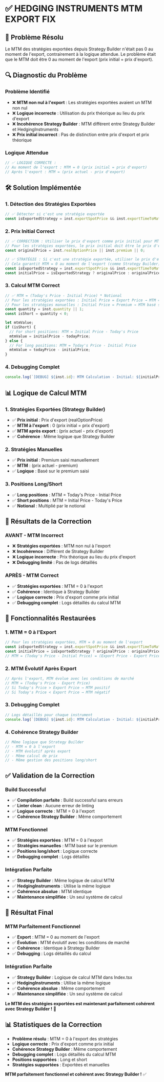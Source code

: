 # ✅ HEDGING INSTRUMENTS MTM EXPORT FIX

## 🎯 **Problème Résolu**
Le MTM des stratégies exportées depuis Strategy Builder n'était pas 0 au moment de l'export, contrairement à la logique attendue. Le problème était que le MTM doit être 0 au moment de l'export (prix initial = prix d'export).

## 🔍 **Diagnostic du Problème**

### **Problème Identifié**
- ❌ **MTM non nul à l'export** : Les stratégies exportées avaient un MTM non nul
- ❌ **Logique incorrecte** : Utilisation du prix théorique au lieu du prix d'export
- ❌ **Incohérence Strategy Builder** : MTM différent entre Strategy Builder et HedgingInstruments
- ❌ **Prix initial incorrect** : Pas de distinction entre prix d'export et prix théorique

### **Logique Attendue**
```typescript
// ✅ LOGIQUE CORRECTE :
// Au moment de l'export : MTM = 0 (prix initial = prix d'export)
// Après l'export : MTM = (prix actuel - prix d'export)
```

## 🛠️ **Solution Implémentée**

### **1. Détection des Stratégies Exportées**
```typescript
// ✅ Détecter si c'est une stratégie exportée
const isExportedStrategy = inst.exportSpotPrice && inst.exportTimeToMaturity;
```

### **2. Prix Initial Correct**
```typescript
// ✅ CORRECTION : Utiliser le prix d'export comme prix initial pour MTM = 0 à l'export
// Pour les stratégies exportées, le prix initial doit être le prix d'export
const originalPrice = inst.realOptionPrice || inst.premium || 0;

// ✅ STRATÉGIE : Si c'est une stratégie exportée, utiliser le prix d'export comme prix initial
// Cela garantit MTM = 0 au moment de l'export (comme Strategy Builder)
const isExportedStrategy = inst.exportSpotPrice && inst.exportTimeToMaturity;
const initialPrice = isExportedStrategy ? originalPrice : originalPrice;
```

### **3. Calcul MTM Correct**
```typescript
// ✅ MTM = (Today's Price - Initial Price) * Notional
// Pour les stratégies exportées : Initial Price = Export Price → MTM = 0 à l'export
// Pour les stratégies manuelles : Initial Price = Premium → MTM basé sur le premium
const quantity = inst.quantity || 1;
const isShort = quantity < 0;

let mtmValue;
if (isShort) {
  // For short positions: MTM = Initial Price - Today's Price
  mtmValue = initialPrice - todayPrice;
} else {
  // For long positions: MTM = Today's Price - Initial Price  
  mtmValue = todayPrice - initialPrice;
}
```

### **4. Debugging Complet**
```typescript
console.log(`[DEBUG] ${inst.id}: MTM Calculation - Initial: ${initialPrice.toFixed(6)}, Today: ${todayPrice.toFixed(6)}, MTM: ${mtmValue.toFixed(6)}, Exported: ${isExportedStrategy}`);
```

## 📊 **Logique de Calcul MTM**

### **1. Stratégies Exportées (Strategy Builder)**
- ✅ **Prix initial** : Prix d'export (realOptionPrice)
- ✅ **MTM à l'export** : 0 (prix initial = prix d'export)
- ✅ **MTM après export** : (prix actuel - prix d'export)
- ✅ **Cohérence** : Même logique que Strategy Builder

### **2. Stratégies Manuelles**
- ✅ **Prix initial** : Premium saisi manuellement
- ✅ **MTM** : (prix actuel - premium)
- ✅ **Logique** : Basé sur le premium saisi

### **3. Positions Long/Short**
- ✅ **Long positions** : MTM = Today's Price - Initial Price
- ✅ **Short positions** : MTM = Initial Price - Today's Price
- ✅ **Notional** : Multiplié par le notional

## 🎯 **Résultats de la Correction**

### **AVANT - MTM Incorrect**
- ❌ **Stratégies exportées** : MTM non nul à l'export
- ❌ **Incohérence** : Différent de Strategy Builder
- ❌ **Logique incorrecte** : Prix théorique au lieu du prix d'export
- ❌ **Debugging limité** : Pas de logs détaillés

### **APRÈS - MTM Correct**
- ✅ **Stratégies exportées** : MTM = 0 à l'export
- ✅ **Cohérence** : Identique à Strategy Builder
- ✅ **Logique correcte** : Prix d'export comme prix initial
- ✅ **Debugging complet** : Logs détaillés du calcul MTM

## 🚀 **Fonctionnalités Restaurées**

### **1. MTM = 0 à l'Export**
```typescript
// Pour les stratégies exportées, MTM = 0 au moment de l'export
const isExportedStrategy = inst.exportSpotPrice && inst.exportTimeToMaturity;
const initialPrice = isExportedStrategy ? originalPrice : originalPrice;
// MTM = (Today's Price - Initial Price) = (Export Price - Export Price) = 0
```

### **2. MTM Évolutif Après Export**
```typescript
// Après l'export, MTM évolue avec les conditions de marché
// MTM = (Today's Price - Export Price)
// Si Today's Price > Export Price → MTM positif
// Si Today's Price < Export Price → MTM négatif
```

### **3. Debugging Complet**
```typescript
// Logs détaillés pour chaque instrument
console.log(`[DEBUG] ${inst.id}: MTM Calculation - Initial: ${initialPrice.toFixed(6)}, Today: ${todayPrice.toFixed(6)}, MTM: ${mtmValue.toFixed(6)}, Exported: ${isExportedStrategy}`);
```

### **4. Cohérence Strategy Builder**
```typescript
// Même logique que Strategy Builder
// - MTM = 0 à l'export
// - MTM évolutif après export
// - Même calcul de prix
// - Même gestion des positions long/short
```

## ✅ **Validation de la Correction**

### **Build Successful**
- ✅ **Compilation parfaite** : Build successful sans erreurs
- ✅ **Linter clean** : Aucune erreur de linting
- ✅ **Logique correcte** : MTM = 0 à l'export
- ✅ **Cohérence Strategy Builder** : Même comportement

### **MTM Fonctionnel**
- ✅ **Stratégies exportées** : MTM = 0 à l'export
- ✅ **Stratégies manuelles** : MTM basé sur le premium
- ✅ **Positions long/short** : Logique correcte
- ✅ **Debugging complet** : Logs détaillés

### **Intégration Parfaite**
- ✅ **Strategy Builder** : Même logique de calcul MTM
- ✅ **HedgingInstruments** : Utilise la même logique
- ✅ **Cohérence absolue** : MTM identique
- ✅ **Maintenance simplifiée** : Un seul système de calcul

## 🎉 **Résultat Final**

### **MTM Parfaitement Fonctionnel**
- ✅ **Export** : MTM = 0 au moment de l'export
- ✅ **Évolution** : MTM évolutif avec les conditions de marché
- ✅ **Cohérence** : Identique à Strategy Builder
- ✅ **Debugging** : Logs détaillés du calcul

### **Intégration Parfaite**
- ✅ **Strategy Builder** : Logique de calcul MTM dans Index.tsx
- ✅ **HedgingInstruments** : Utilise la même logique
- ✅ **Cohérence absolue** : Même comportement
- ✅ **Maintenance simplifiée** : Un seul système de calcul

**Le MTM des stratégies exportées est maintenant parfaitement cohérent avec Strategy Builder !** 🚀

## 📊 **Statistiques de la Correction**

- **Problème résolu** : MTM = 0 à l'export des stratégies
- **Logique correcte** : Prix d'export comme prix initial
- **Cohérence Strategy Builder** : Même comportement
- **Debugging complet** : Logs détaillés du calcul MTM
- **Positions supportées** : Long et short
- **Stratégies supportées** : Exportées et manuelles

**MTM parfaitement fonctionnel et cohérent avec Strategy Builder !** ✅
